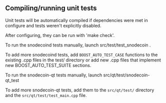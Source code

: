 Compiling/running unit tests
------------------------------------

Unit tests will be automatically compiled if dependencies were met in configure
and tests weren't explicitly disabled.

After configuring, they can be run with 'make check'.

To run the snodecoind tests manually, launch src/test/test_snodecoin .

To add more snodecoind tests, add `BOOST_AUTO_TEST_CASE` functions to the existing
.cpp files in the test/ directory or add new .cpp files that
implement new BOOST_AUTO_TEST_SUITE sections.

To run the snodecoin-qt tests manually, launch src/qt/test/snodecoin-qt_test

To add more snodecoin-qt tests, add them to the `src/qt/test/` directory and
the `src/qt/test/test_main.cpp` file.
